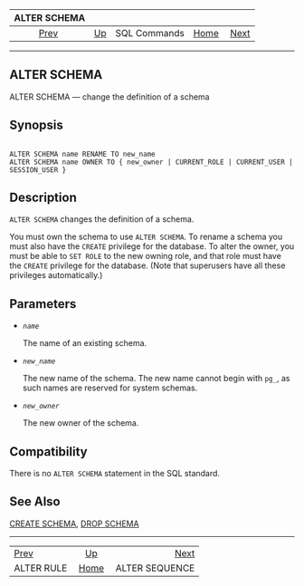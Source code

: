 <!--?xml version="1.0" encoding="UTF-8" standalone="no"?-->

|               ALTER SCHEMA               |                                        |              |                                                       |                                                  |
| :--------------------------------------: | :------------------------------------- | :----------: | ----------------------------------------------------: | -----------------------------------------------: |
| [Prev](sql-alterrule.html "ALTER RULE")  | [Up](sql-commands.html "SQL Commands") | SQL Commands | [Home](index.html "PostgreSQL 17devel Documentation") |  [Next](sql-altersequence.html "ALTER SEQUENCE") |

***

[]()

## ALTER SCHEMA

ALTER SCHEMA — change the definition of a schema

## Synopsis

```

ALTER SCHEMA name RENAME TO new_name
ALTER SCHEMA name OWNER TO { new_owner | CURRENT_ROLE | CURRENT_USER | SESSION_USER }
```

## Description

`ALTER SCHEMA` changes the definition of a schema.

You must own the schema to use `ALTER SCHEMA`. To rename a schema you must also have the `CREATE` privilege for the database. To alter the owner, you must be able to `SET ROLE` to the new owning role, and that role must have the `CREATE` privilege for the database. (Note that superusers have all these privileges automatically.)

## Parameters

*   *`name`*

    The name of an existing schema.

*   *`new_name`*

    The new name of the schema. The new name cannot begin with `pg_`, as such names are reserved for system schemas.

*   *`new_owner`*

    The new owner of the schema.

## Compatibility

There is no `ALTER SCHEMA` statement in the SQL standard.

## See Also

[CREATE SCHEMA](sql-createschema.html "CREATE SCHEMA"), [DROP SCHEMA](sql-dropschema.html "DROP SCHEMA")

***

|                                          |                                                       |                                                  |
| :--------------------------------------- | :---------------------------------------------------: | -----------------------------------------------: |
| [Prev](sql-alterrule.html "ALTER RULE")  |         [Up](sql-commands.html "SQL Commands")        |  [Next](sql-altersequence.html "ALTER SEQUENCE") |
| ALTER RULE                               | [Home](index.html "PostgreSQL 17devel Documentation") |                                   ALTER SEQUENCE |
